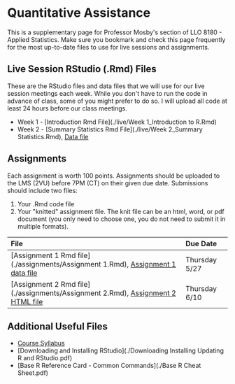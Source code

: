 # Quantitative Assistance

This is a supplementary page for Professor Mosby's section of LLO 8180 - Applied Statistics. Make sure you bookmark and check this page frequently for the most up-to-date files to use for live sessions and assignments. 

## Live Session RStudio (.Rmd) Files
These are the RStudio files and data files that we will use for our live session meetings each week. While you don't have to run the code in advance of class, some of you might prefer to do so. I will upload all code at least 24 hours before our class meetings.
- Week 1 - [Introduction Rmd File](./live/Week 1_Introduction to R.Rmd)
- Week 2 - [Summary Statistics Rmd File](./live/Week 2_Summary Statistics.Rmd), [Data file](./live/week2data.txt) 



## Assignments
Each assignment is worth 100 points. Assignments should be uploaded to the LMS (2VU) before 7PM (CT) on their given due date. Submissions should include two files:
1. Your .Rmd code file
2. Your "knitted" assignment file. The knit file can be an html, word, or pdf document (you only need to choose one, you do not need to submit it in multiple formats). 

| File      | Due Date          |
|:-------------|:------------------|
| [Assignment 1 Rmd file](./assignments/Assignment 1.Rmd), [Assignment 1 data file](./assignments/phd.txt) | Thursday 5/27 |
| [Assignment 2 Rmd file](./assignments/Assignment 2.Rmd), [Assignment 2 HTML file](./assignments/Assignment-2.html) | Thursday 6/10 |

  

## Additional Useful Files
* [Course Syllabus](./llo_8180_syllabus.pdf)
* [Downloading and Installing RStudio](./Downloading Installing Updating R and RStudio.pdf)
* [Base R Reference Card - Common Commands](./Base R Cheat Sheet.pdf)
